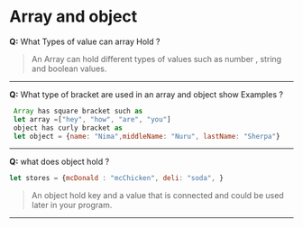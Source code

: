 # Array and object

**Q:** What Types of value can array Hold ?

> An Array can hold different types of values such as number , string and boolean values.

---

**Q:** What type of bracket are used in an array and object show Examples ?

```js
 Array has square bracket such as
 let array =["hey", "how", "are", "you"]
 object has curly bracket as 
 let object = {name: "Nima",middleName: "Nuru", lastName: "Sherpa"}
```

---

**Q:** what does object hold ?

```js
let stores = {mcDonald : "mcChicken", deli: "soda", }
```

> An object hold key and a value  that is connected and could be used later in your program.

---
